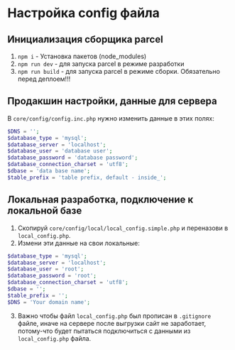 Настройка config файла
===============================

## Инициализация сборщика parcel

1. `npm i` - Установка пакетов (node_modules)
2. `npm run dev` - для запуска parcel в режиме разработки
3. `npm run build` - для запуска parcel в режиме сборки. Обязательно перед деплоем!!!

## Продакшин настройки, данные для сервера
В `core/config/config.inc.php` нужно изменить данные в этих полях:
```php
$DNS = '';
$database_type = 'mysql';
$database_server = 'localhost';
$database_user = 'database user';
$database_password = 'database password';
$database_connection_charset = 'utf8';
$dbase = 'data base name';
$table_prefix = 'table prefix, default - inside_';
```

## Локальная разработка, подключение к локальной базе
1. Скопируй `core/config/local/local_config.simple.php` и переназови в `local_config.php`.
2. Измени эти данные на свои локальные:
```php
$database_type = 'mysql';
$database_server = 'localhost';
$database_user = 'root';
$database_password = 'root';
$database_connection_charset = 'utf8';
$dbase = '';
$table_prefix = '';
$DNS = 'Your domain name';
```
3. Важно чтобы файл `local_config.php` был прописан в `.gitignore` файле, иначе на сервере после выгрузки сайт не заработает, потому-что будет пытаться подключиться с данными из `local_config.php` файла.